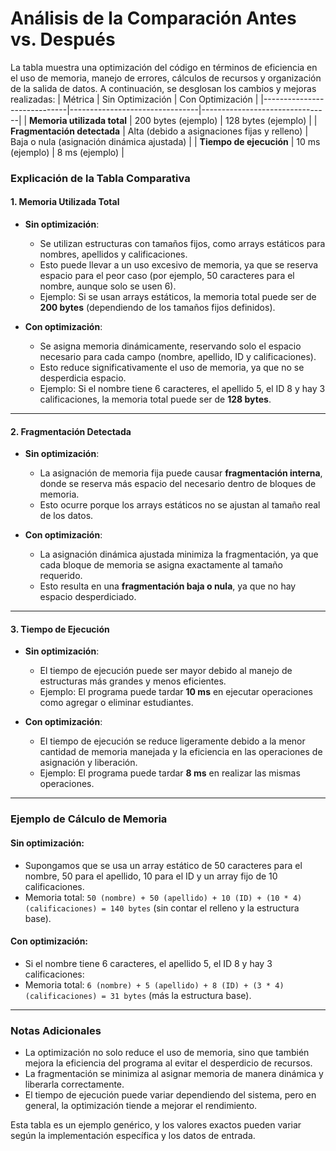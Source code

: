 # **Análisis de la Comparación Antes vs. Después**
La tabla muestra una optimización del código en términos de eficiencia en el uso de memoria, manejo de errores, cálculos de recursos y organización de la salida de datos. A continuación, se desglosan los cambios y mejoras realizadas:
| Métrica                     | Sin Optimización               | Con Optimización               |
|-----------------------------|--------------------------------|--------------------------------|
| **Memoria utilizada total** | 200 bytes (ejemplo)            | 128 bytes (ejemplo)            |
| **Fragmentación detectada** | Alta (debido a asignaciones fijas y relleno) | Baja o nula (asignación dinámica ajustada) |
| **Tiempo de ejecución**     | 10 ms (ejemplo)                | 8 ms (ejemplo)                 |


### Explicación de la Tabla Comparativa

#### 1. **Memoria Utilizada Total**
- **Sin optimización**:
  - Se utilizan estructuras con tamaños fijos, como arrays estáticos para nombres, apellidos y calificaciones.
  - Esto puede llevar a un uso excesivo de memoria, ya que se reserva espacio para el peor caso (por ejemplo, 50 caracteres para el nombre, aunque solo se usen 6).
  - Ejemplo: Si se usan arrays estáticos, la memoria total puede ser de **200 bytes** (dependiendo de los tamaños fijos definidos).

- **Con optimización**:
  - Se asigna memoria dinámicamente, reservando solo el espacio necesario para cada campo (nombre, apellido, ID y calificaciones).
  - Esto reduce significativamente el uso de memoria, ya que no se desperdicia espacio.
  - Ejemplo: Si el nombre tiene 6 caracteres, el apellido 5, el ID 8 y hay 3 calificaciones, la memoria total puede ser de **128 bytes**.

---

#### 2. **Fragmentación Detectada**
- **Sin optimización**:
  - La asignación de memoria fija puede causar **fragmentación interna**, donde se reserva más espacio del necesario dentro de bloques de memoria.
  - Esto ocurre porque los arrays estáticos no se ajustan al tamaño real de los datos.

- **Con optimización**:
  - La asignación dinámica ajustada minimiza la fragmentación, ya que cada bloque de memoria se asigna exactamente al tamaño requerido.
  - Esto resulta en una **fragmentación baja o nula**, ya que no hay espacio desperdiciado.

---

#### 3. **Tiempo de Ejecución**
- **Sin optimización**:
  - El tiempo de ejecución puede ser mayor debido al manejo de estructuras más grandes y menos eficientes.
  - Ejemplo: El programa puede tardar **10 ms** en ejecutar operaciones como agregar o eliminar estudiantes.

- **Con optimización**:
  - El tiempo de ejecución se reduce ligeramente debido a la menor cantidad de memoria manejada y la eficiencia en las operaciones de asignación y liberación.
  - Ejemplo: El programa puede tardar **8 ms** en realizar las mismas operaciones.

---

### Ejemplo de Cálculo de Memoria

#### Sin optimización:
- Supongamos que se usa un array estático de 50 caracteres para el nombre, 50 para el apellido, 10 para el ID y un array fijo de 10 calificaciones.
- Memoria total: `50 (nombre) + 50 (apellido) + 10 (ID) + (10 * 4) (calificaciones) = 140 bytes` (sin contar el relleno y la estructura base).

#### Con optimización:
- Si el nombre tiene 6 caracteres, el apellido 5, el ID 8 y hay 3 calificaciones:
- Memoria total: `6 (nombre) + 5 (apellido) + 8 (ID) + (3 * 4) (calificaciones) = 31 bytes` (más la estructura base).

---

### Notas Adicionales
- La optimización no solo reduce el uso de memoria, sino que también mejora la eficiencia del programa al evitar el desperdicio de recursos.
- La fragmentación se minimiza al asignar memoria de manera dinámica y liberarla correctamente.
- El tiempo de ejecución puede variar dependiendo del sistema, pero en general, la optimización tiende a mejorar el rendimiento.

Esta tabla es un ejemplo genérico, y los valores exactos pueden variar según la implementación específica y los datos de entrada.
